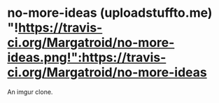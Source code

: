 no-more-ideas (uploadstuffto.me) "!https://travis-ci.org/Margatroid/no-more-ideas.png!":https://travis-ci.org/Margatroid/no-more-ideas
=============

An imgur clone.
